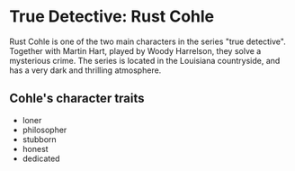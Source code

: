 # True Detective: Rust Cohle

Rust Cohle is one of the two main characters in the series "true detective". Together with Martin Hart, played by Woody Harrelson, they solve a mysterious crime. The series is located in the Louisiana countryside, and has a very dark and thrilling atmosphere.

## Cohle's character traits

* loner
* philosopher
* stubborn
* honest
* dedicated